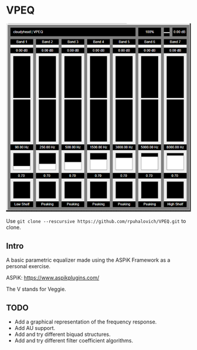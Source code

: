 # VPEQ

![VPEQ_screenshot](project_source/resources/my_resources/bg/reference.png)

Use ```git clone --rescursive https://github.com/rpuhalovich/VPEQ.git``` to clone.

## Intro

A basic parametric equalizer made using the ASPiK Framework as a personal exercise.

ASPiK: https://www.aspikplugins.com/

The V stands for Veggie.

## TODO

- Add a graphical representation of the frequency response.
- Add AU support.
- Add and try different biquad structures.
- Add and try different filter coefficient algorithms.
